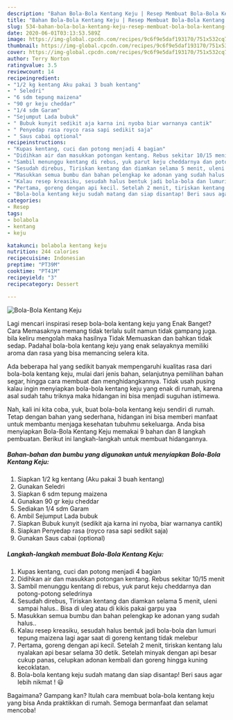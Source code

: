 ```yaml
---
description: "Bahan Bola-Bola Kentang Keju | Resep Membuat Bola-Bola Kentang Keju Yang Menggugah Selera"
title: "Bahan Bola-Bola Kentang Keju | Resep Membuat Bola-Bola Kentang Keju Yang Menggugah Selera"
slug: 534-bahan-bola-bola-kentang-keju-resep-membuat-bola-bola-kentang-keju-yang-menggugah-selera
date: 2020-06-01T03:13:53.589Z
image: https://img-global.cpcdn.com/recipes/9c6f9e5daf193170/751x532cq70/bola-bola-kentang-keju-foto-resep-utama.jpg
thumbnail: https://img-global.cpcdn.com/recipes/9c6f9e5daf193170/751x532cq70/bola-bola-kentang-keju-foto-resep-utama.jpg
cover: https://img-global.cpcdn.com/recipes/9c6f9e5daf193170/751x532cq70/bola-bola-kentang-keju-foto-resep-utama.jpg
author: Terry Norton
ratingvalue: 3.5
reviewcount: 14
recipeingredient:
- "1/2 kg kentang Aku pakai 3 buah kentang"
- " Seledri"
- "6 sdm tepung maizena"
- "90 gr keju cheddar"
- "1/4 sdm Garam"
- "Sejumput Lada bubuk"
- " Bubuk kunyit sedikit aja karna ini nyoba biar warnanya cantik"
- " Penyedap rasa royco rasa sapi sedikit saja"
- " Saus cabai optional"
recipeinstructions:
- "Kupas kentang, cuci dan potong menjadi 4 bagian"
- "Didihkan air dan masukkan potongan kentang. Rebus sekitar 10/15 menit"
- "Sambil menunggu kentang di rebus, yuk parut keju cheddarnya dan potong-potong seledrinya"
- "Sesudah direbus, Tiriskan kentang dan diamkan selama 5 menit, uleni sampai halus.. Bisa di uleg atau di kikis pakai garpu yaa"
- "Masukkan semua bumbu dan bahan pelengkap ke adonan yang sudah halus.."
- "Kalau resep kreasiku, sesudah halus bentuk jadi bola-bola dan lumuri tepung maizena lagi agar saat di goreng kentang tidak melebur"
- "Pertama, goreng dengan api kecil. Setelah 2 menit, tiriskan kentang lalu nyalakan api besar selama 30 detik. Setelah minyak dengan api besar cukup panas, celupkan adonan kembali dan goreng hingga kuning kecoklatan."
- "Bola-bola kentang keju sudah matang dan siap disantap! Beri saus agar lebih nikmat ! 😃"
categories:
- Resep
tags:
- bolabola
- kentang
- keju

katakunci: bolabola kentang keju 
nutrition: 244 calories
recipecuisine: Indonesian
preptime: "PT39M"
cooktime: "PT41M"
recipeyield: "3"
recipecategory: Dessert

---
```



![Bola-Bola Kentang Keju](https://img-global.cpcdn.com/recipes/9c6f9e5daf193170/751x532cq70/bola-bola-kentang-keju-foto-resep-utama.jpg)

Lagi mencari inspirasi resep bola-bola kentang keju yang Enak Banget? Cara Memasaknya memang tidak terlalu sulit namun tidak gampang juga. bila keliru mengolah maka hasilnya Tidak Memuaskan dan bahkan tidak sedap. Padahal bola-bola kentang keju yang enak selayaknya memiliki aroma dan rasa yang bisa memancing selera kita.

Ada beberapa hal yang sedikit banyak mempengaruhi kualitas rasa dari bola-bola kentang keju, mulai dari jenis bahan, selanjutnya pemilihan bahan segar, hingga cara membuat dan menghidangkannya. Tidak usah pusing kalau ingin menyiapkan bola-bola kentang keju yang enak di rumah, karena asal sudah tahu triknya maka hidangan ini bisa menjadi suguhan istimewa.




Nah, kali ini kita coba, yuk, buat bola-bola kentang keju sendiri di rumah. Tetap dengan bahan yang sederhana, hidangan ini bisa memberi manfaat untuk membantu menjaga kesehatan tubuhmu sekeluarga. Anda bisa menyiapkan Bola-Bola Kentang Keju memakai 9 bahan dan 8 langkah pembuatan. Berikut ini langkah-langkah untuk membuat hidangannya.

<!--inarticleads1-->

##### Bahan-bahan dan bumbu yang digunakan untuk menyiapkan Bola-Bola Kentang Keju:

1. Siapkan 1/2 kg kentang (Aku pakai 3 buah kentang)
1. Gunakan  Seledri
1. Siapkan 6 sdm tepung maizena
1. Gunakan 90 gr keju cheddar
1. Sediakan 1/4 sdm Garam
1. Ambil Sejumput Lada bubuk
1. Siapkan  Bubuk kunyit (sedikit aja karna ini nyoba, biar warnanya cantik)
1. Siapkan  Penyedap rasa (royco rasa sapi sedikit saja)
1. Gunakan  Saus cabai (optional)




<!--inarticleads2-->

##### Langkah-langkah membuat Bola-Bola Kentang Keju:

1. Kupas kentang, cuci dan potong menjadi 4 bagian
1. Didihkan air dan masukkan potongan kentang. Rebus sekitar 10/15 menit
1. Sambil menunggu kentang di rebus, yuk parut keju cheddarnya dan potong-potong seledrinya
1. Sesudah direbus, Tiriskan kentang dan diamkan selama 5 menit, uleni sampai halus.. Bisa di uleg atau di kikis pakai garpu yaa
1. Masukkan semua bumbu dan bahan pelengkap ke adonan yang sudah halus..
1. Kalau resep kreasiku, sesudah halus bentuk jadi bola-bola dan lumuri tepung maizena lagi agar saat di goreng kentang tidak melebur
1. Pertama, goreng dengan api kecil. Setelah 2 menit, tiriskan kentang lalu nyalakan api besar selama 30 detik. Setelah minyak dengan api besar cukup panas, celupkan adonan kembali dan goreng hingga kuning kecoklatan.
1. Bola-bola kentang keju sudah matang dan siap disantap! Beri saus agar lebih nikmat ! 😃




Bagaimana? Gampang kan? Itulah cara membuat bola-bola kentang keju yang bisa Anda praktikkan di rumah. Semoga bermanfaat dan selamat mencoba!
